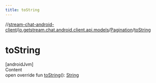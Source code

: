 ```yaml
---
title: toString
---
```

//[stream-chat-android-client](../../../index.md)/[io.getstream.chat.android.client.api.models](../index.md)/[Pagination](index.md)/[toString](toString.md)



# toString  
[androidJvm]  
Content  
open override fun [toString](toString.md)(): [String](https://kotlinlang.org/api/latest/jvm/stdlib/kotlin/-string/index.html)  



